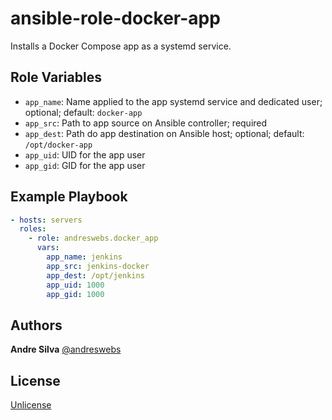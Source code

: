 # ansible-role-docker-app

Installs a Docker Compose app as a systemd service.

## Role Variables

- `app_name`: Name applied to the app systemd service and dedicated user;
  optional; default: `docker-app`
- `app_src`: Path to app source on Ansible controller; required
- `app_dest`: Path do app destination on Ansible host; optional; default:
  `/opt/docker-app`
- `app_uid`: UID for the app user
- `app_gid`: GID for the app user

## Example Playbook

```yaml
- hosts: servers
  roles:
    - role: andreswebs.docker_app
      vars:
        app_name: jenkins
        app_src: jenkins-docker
        app_dest: /opt/jenkins
        app_uid: 1000
        app_gid: 1000
```

## Authors

**Andre Silva** [@andreswebs](https://github.com/andreswebs)

## License

[Unlicense](UNLICENSE.md)
